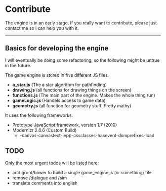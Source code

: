 # Contribute

The engine is in an early stage. If you really want to contribute, please just contact me so I can help you with it.

---
  
## Basics for developing the engine

I will eventually be doing some refactoring, so the following might be untrue in the future.

The game engine is stored in five different JS files.  

* **a_star.js** (The a star algorithm for pathfinding)
* **drawing.js** (all functions for drawing things on the screen)
* **functions.js** (The main part of the engine. Makes the whole thing run)
* **gameLogic.js** (Handels access to game data)
* **geometry.js** (all function for geometry stuff. Pretty mathy)

It uses the following frameworks:

* Prototype JavaScript framework, version 1.7 (2010)
* Modernizr 2.0.6 (Custom Build)
    * -canvas-canvastext-iepp-cssclasses-hasevent-domprefixes-load
    
## TODO

Only the most urgent todos will be listed here:

* add grunt/bower to build a single game_engine.js (or something) file
* remove \/dialogue and \/sim
* translate comments into english